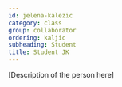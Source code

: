 ```yaml
---
id: jelena-kalezic  
category: class 
group: collaborator
ordering: kaljic
subheading: Student
title: Student JK
---
```


[Description of the person here]
